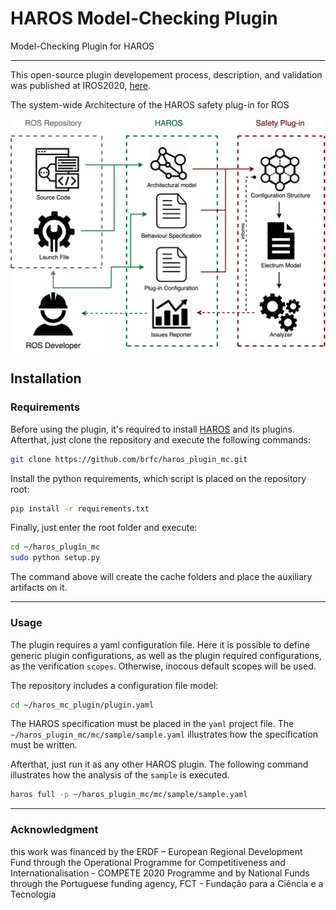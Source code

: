 # HAROS Model-Checking Plugin

Model-Checking Plugin for HAROS

-------------------------------

This open-source plugin developement process, description, and validation was published at IROS2020, [here](http://ras.papercept.net/images/temp/IROS/files/1158.pdf).

The system-wide Architecture of the HAROS safety plug-in for ROS


![imp](./img/imp.png)


## Installation

### Requirements

Before using the plugin, it's required to install [HAROS](https://github.com/git-afsantos/haros) and its plugins.
Afterthat, just clone the repository and execute the following commands:

```bash
git clone https://github.com/brfc/haros_plugin_mc.git
```

Install the python requirements, which script is placed on the repository root:

```bash
pip install -r requirements.txt
```
Finally, just enter the root folder and execute:

```bash
cd ~/haros_plugin_mc
sudo python setup.py
```

The command above will create the cache folders and place the auxiliary artifacts on it.

-------------------------------

### Usage

The plugin requires a yaml configuration file. Here it is possible to define generic plugin configurations, 
as well as the plugin required configurations, as the verification `scopes`. Otherwise, inocous default scopes will be used.

The repository includes a configuration file model:

```bash
cd ~/haros_mc_plugin/plugin.yaml
```

The HAROS specification must be placed in the `yaml` project file. The `~/haros_plugin_mc/mc/sample/sample.yaml`
illustrates how the specification must be written.

Afterthat, just run it as any other HAROS plugin. The following command illustrates how the analysis of the `sample` is executed.

```bash
haros full -p ~/haros_plugin_mc/mc/sample/sample.yaml
```

-------------------------------

### Acknowledgment
this work was financed by the ERDF – European Regional Development Fund through the Operational Programme for Competitiveness and Internationalisation - COMPETE 2020 Programme and by National Funds through the Portuguese funding agency, FCT - Fundação para a Ciência e a Tecnologia
